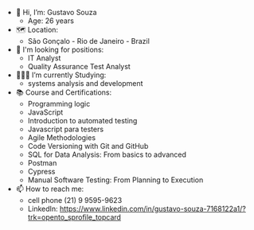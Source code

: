 - 👋 Hi, I’m: Gustavo Souza
  * Age: 26 years
- 🗺 Location:
  * São Gonçalo - Rio de Janeiro - Brazil
- 👀 I'm looking for positions:
  * IT Analyst
  * Quality Assurance Test Analyst
- 👨🏾‍💻 I’m currently Studying:
  * systems analysis and development
- 📚 Course and Certifications:
  * Programming logic
  * JavaScript
  * Introduction to automated testing
  * Javascript para testers
  * Agile Methodologies 
  * Code Versioning with Git and GitHub
  * SQL for Data Analysis: From basics to advanced
  * Postman
  * Cypress
  * Manual Software Testing: From Planning to Execution
- 📫 How to reach me:
  * cell phone (21) 9 9595-9623
  * LinkedIn: https://www.linkedin.com/in/gustavo-souza-7168122a1/?trk=opento_sprofile_topcard
  


<!---
GustavoCrf14/GustavoCrf14 is a ✨ special ✨ repository because its `README.md` (this file) appears on your GitHub profile.
You can click the Preview link to take a look at your changes.
--->
